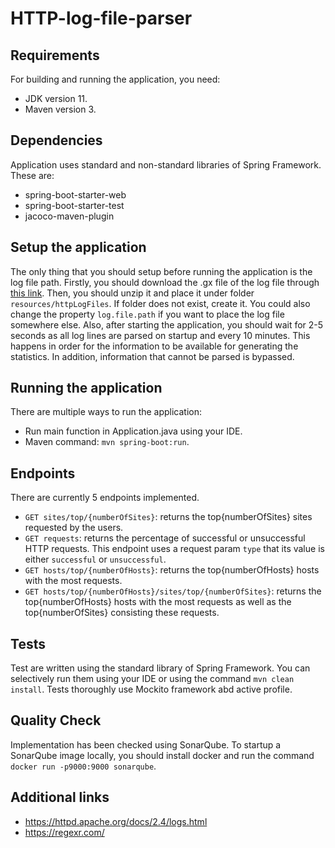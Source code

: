 # HTTP-log-file-parser

## Requirements
For building and running the application, you need:
- JDK version 11.
- Maven version 3.

## Dependencies
Application uses standard and non-standard libraries of Spring Framework. These are:
- spring-boot-starter-web
- spring-boot-starter-test
- jacoco-maven-plugin

## Setup the application
The only thing that you should setup before running the application is the log file path.
Firstly, you should download the .gx file of the log file through [this link](https://deepsea-tmp.s3.eu-central-1.amazonaws.com/new_final_final_01.log.gz).
Then, you should unzip it and place it under folder `resources/httpLogFiles`. If folder does not exist, create it. You could also change the property `log.file.path` if you want to place the log file somewhere else.
Also, after starting the application, you should wait for 2-5 seconds as all log lines are parsed on startup and every 10 minutes. This happens in order for the information to be available for generating the statistics.
In addition, information that cannot be parsed is bypassed.

## Running the application
There are multiple ways to run the application:
- Run main function in Application.java using your IDE.
- Maven command: `mvn spring-boot:run`.

## Endpoints
There are currently 5 endpoints implemented.
- `GET sites/top/{numberOfSites}`: returns the top{numberOfSites} sites requested by the users.
- `GET requests`: returns the percentage of successful or unsuccessful HTTP requests. This endpoint uses a request param `type` that its value is either `successful` or `unsuccessful`.
- `GET hosts/top/{numberOfHosts}`: returns the top{numberOfHosts} hosts with the most requests.
- `GET hosts/top/{numberOfHosts}/sites/top/{numberOfSites}`: returns the top{numberOfHosts} hosts with the most requests as well as the top{numberOfSites} consisting these requests.

## Tests
Test are written using the standard library of Spring Framework. You can selectively run them using your IDE or using the command `mvn clean install`.
Tests thoroughly use Mockito framework abd active profile.

## Quality Check
Implementation has been checked using SonarQube. To startup a SonarQube image locally, you should install docker and run the command `docker run -p9000:9000 sonarqube`.

## Additional links
- https://httpd.apache.org/docs/2.4/logs.html
- https://regexr.com/
